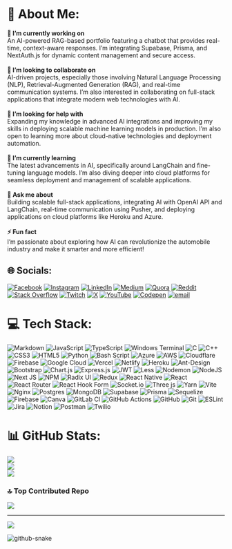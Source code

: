 # 💫 About Me:

**🔭 I’m currently working on** <br>An AI-powered RAG-based portfolio featuring a chatbot that provides real-time, context-aware responses. I’m integrating Supabase, Prisma, and NextAuth.js for dynamic content management and secure access.<br><br>**👯 I’m looking to collaborate on** <br>AI-driven projects, especially those involving Natural Language Processing (NLP), Retrieval-Augmented Generation (RAG), and real-time communication systems. I’m also interested in collaborating on full-stack applications that integrate modern web technologies with AI.<br><br>**🤝 I’m looking for help with** <br>Expanding my knowledge in advanced AI integrations and improving my skills in deploying scalable machine learning models in production. I’m also open to learning more about cloud-native technologies and deployment automation.<br><br>**🌱 I’m currently learning** <br>The latest advancements in AI, specifically around LangChain and fine-tuning language models. I’m also diving deeper into cloud platforms for seamless deployment and management of scalable applications.<br><br>**💬 Ask me about** <br>Building scalable full-stack applications, integrating AI with OpenAI API and LangChain, real-time communication using Pusher, and deploying applications on cloud platforms like Heroku and Azure.<br><br>**⚡ Fun fact** <br>I’m passionate about exploring how AI can revolutionize the automobile industry and make it smarter and more efficient!

## 🌐 Socials:

[![Facebook](https://img.shields.io/badge/Facebook-%231877F2.svg?logo=Facebook&logoColor=white)](https://facebook.com/arfat.xyz) [![Instagram](https://img.shields.io/badge/Instagram-%23E4405F.svg?logo=Instagram&logoColor=white)](https://instagram.com/arfatapp) [![LinkedIn](https://img.shields.io/badge/LinkedIn-%230077B5.svg?logo=linkedin&logoColor=white)](https://linkedin.com/in/arfat-rahman) [![Medium](https://img.shields.io/badge/Medium-12100E?logo=medium&logoColor=white)](https://medium.com/@@arfatxyz) [![Quora](https://img.shields.io/badge/Quora-%23B92B27.svg?logo=Quora&logoColor=white)](https://quora.com/profile/arfatur-rahman) [![Reddit](https://img.shields.io/badge/Reddit-%23FF4500.svg?logo=Reddit&logoColor=white)](https://reddit.com/user/Leading_Mix2494/) [![Stack Overflow](https://img.shields.io/badge/-Stackoverflow-FE7A16?logo=stack-overflow&logoColor=white)](https://stackoverflow.com/users/12746154) [![Twitch](https://img.shields.io/badge/Twitch-%239146FF.svg?logo=Twitch&logoColor=white)](https://twitch.tv/arfatapp) [![X](https://img.shields.io/badge/X-black.svg?logo=X&logoColor=white)](https://x.com/arfatapp) [![YouTube](https://img.shields.io/badge/YouTube-%23FF0000.svg?logo=YouTube&logoColor=white)](https://youtube.com/@@arfatapp) [![Codepen](https://img.shields.io/badge/Codepen-000000?logo=codepen&logoColor=white)](https://codepen.io/arfatapp) [![email](https://img.shields.io/badge/Email-D14836?logo=gmail&logoColor=white)](mailto:arfatrahman08@gmail.com)

# 💻 Tech Stack:

![Markdown](https://img.shields.io/badge/markdown-%23000000.svg?style=plastic&logo=markdown&logoColor=white) ![JavaScript](https://img.shields.io/badge/javascript-%23323330.svg?style=plastic&logo=javascript&logoColor=%23F7DF1E) ![TypeScript](https://img.shields.io/badge/typescript-%23007ACC.svg?style=plastic&logo=typescript&logoColor=white) ![Windows Terminal](https://img.shields.io/badge/Windows%20Terminal-%234D4D4D.svg?style=plastic&logo=windows-terminal&logoColor=white) ![C](https://img.shields.io/badge/c-%2300599C.svg?style=plastic&logo=c&logoColor=white) ![C++](https://img.shields.io/badge/c++-%2300599C.svg?style=plastic&logo=c%2B%2B&logoColor=white) ![CSS3](https://img.shields.io/badge/css3-%231572B6.svg?style=plastic&logo=css3&logoColor=white) ![HTML5](https://img.shields.io/badge/html5-%23E34F26.svg?style=plastic&logo=html5&logoColor=white) ![Python](https://img.shields.io/badge/python-3670A0?style=plastic&logo=python&logoColor=ffdd54) ![Bash Script](https://img.shields.io/badge/bash_script-%23121011.svg?style=plastic&logo=gnu-bash&logoColor=white) ![Azure](https://img.shields.io/badge/azure-%230072C6.svg?style=plastic&logo=microsoftazure&logoColor=white) ![AWS](https://img.shields.io/badge/AWS-%23FF9900.svg?style=plastic&logo=amazon-aws&logoColor=white) ![Cloudflare](https://img.shields.io/badge/Cloudflare-F38020?style=plastic&logo=Cloudflare&logoColor=white) ![Firebase](https://img.shields.io/badge/firebase-%23039BE5.svg?style=plastic&logo=firebase) ![Google Cloud](https://img.shields.io/badge/GoogleCloud-%234285F4.svg?style=plastic&logo=google-cloud&logoColor=white) ![Vercel](https://img.shields.io/badge/vercel-%23000000.svg?style=plastic&logo=vercel&logoColor=white) ![Netlify](https://img.shields.io/badge/netlify-%23000000.svg?style=plastic&logo=netlify&logoColor=#00C7B7) ![Heroku](https://img.shields.io/badge/heroku-%23430098.svg?style=plastic&logo=heroku&logoColor=white) ![Ant-Design](https://img.shields.io/badge/-AntDesign-%230170FE?style=plastic&logo=ant-design&logoColor=white) ![Bootstrap](https://img.shields.io/badge/bootstrap-%238511FA.svg?style=plastic&logo=bootstrap&logoColor=white) ![Chart.js](https://img.shields.io/badge/chart.js-F5788D.svg?style=plastic&logo=chart.js&logoColor=white) ![Express.js](https://img.shields.io/badge/express.js-%23404d59.svg?style=plastic&logo=express&logoColor=%2361DAFB) ![JWT](https://img.shields.io/badge/JWT-black?style=plastic&logo=JSON%20web%20tokens) ![Less](https://img.shields.io/badge/less-2B4C80?style=plastic&logo=less&logoColor=white) ![Nodemon](https://img.shields.io/badge/NODEMON-%23323330.svg?style=plastic&logo=nodemon&logoColor=%BBDEAD) ![NodeJS](https://img.shields.io/badge/node.js-6DA55F?style=plastic&logo=node.js&logoColor=white) ![Next JS](https://img.shields.io/badge/Next-black?style=plastic&logo=next.js&logoColor=white) ![NPM](https://img.shields.io/badge/NPM-%23CB3837.svg?style=plastic&logo=npm&logoColor=white) ![Radix UI](https://img.shields.io/badge/radix%20ui-161618.svg?style=plastic&logo=radix-ui&logoColor=white) ![Redux](https://img.shields.io/badge/redux-%23593d88.svg?style=plastic&logo=redux&logoColor=white) ![React Native](https://img.shields.io/badge/react_native-%2320232a.svg?style=plastic&logo=react&logoColor=%2361DAFB) ![React](https://img.shields.io/badge/react-%2320232a.svg?style=plastic&logo=react&logoColor=%2361DAFB) ![React Router](https://img.shields.io/badge/React_Router-CA4245?style=plastic&logo=react-router&logoColor=white) ![React Hook Form](https://img.shields.io/badge/React%20Hook%20Form-%23EC5990.svg?style=plastic&logo=reacthookform&logoColor=white) ![Socket.io](https://img.shields.io/badge/Socket.io-black?style=plastic&logo=socket.io&badgeColor=010101) ![Three js](https://img.shields.io/badge/threejs-black?style=plastic&logo=three.js&logoColor=white) ![Yarn](https://img.shields.io/badge/yarn-%232C8EBB.svg?style=plastic&logo=yarn&logoColor=white) ![Vite](https://img.shields.io/badge/vite-%23646CFF.svg?style=plastic&logo=vite&logoColor=white) ![Nginx](https://img.shields.io/badge/nginx-%23009639.svg?style=plastic&logo=nginx&logoColor=white) ![Postgres](https://img.shields.io/badge/postgres-%23316192.svg?style=plastic&logo=postgresql&logoColor=white) ![MongoDB](https://img.shields.io/badge/MongoDB-%234ea94b.svg?style=plastic&logo=mongodb&logoColor=white) ![Supabase](https://img.shields.io/badge/Supabase-3ECF8E?style=plastic&logo=supabase&logoColor=white) ![Prisma](https://img.shields.io/badge/Prisma-3982CE?style=plastic&logo=Prisma&logoColor=white) ![Sequelize](https://img.shields.io/badge/Sequelize-52B0E7?style=plastic&logo=Sequelize&logoColor=white) ![Firebase](https://img.shields.io/badge/firebase-a08021?style=plastic&logo=firebase&logoColor=ffcd34) ![Canva](https://img.shields.io/badge/Canva-%2300C4CC.svg?style=plastic&logo=Canva&logoColor=white) ![GitLab CI](https://img.shields.io/badge/gitlab%20CI-%23181717.svg?style=plastic&logo=gitlab&logoColor=white) ![GitHub Actions](https://img.shields.io/badge/github%20actions-%232671E5.svg?style=plastic&logo=githubactions&logoColor=white) ![GitHub](https://img.shields.io/badge/github-%23121011.svg?style=plastic&logo=github&logoColor=white) ![Git](https://img.shields.io/badge/git-%23F05033.svg?style=plastic&logo=git&logoColor=white) ![ESLint](https://img.shields.io/badge/ESLint-4B3263?style=plastic&logo=eslint&logoColor=white) ![Jira](https://img.shields.io/badge/jira-%230A0FFF.svg?style=plastic&logo=jira&logoColor=white) ![Notion](https://img.shields.io/badge/Notion-%23000000.svg?style=plastic&logo=notion&logoColor=white) ![Postman](https://img.shields.io/badge/Postman-FF6C37?style=plastic&logo=postman&logoColor=white) ![Twilio](https://img.shields.io/badge/Twilio-F22F46?style=plastic&logo=Twilio&logoColor=white)

# 📊 GitHub Stats:

![](https://github-readme-stats.vercel.app/api?username=arfat-xyz&theme=dark&hide_border=false&include_all_commits=false&count_private=false)<br/>
![](https://nirzak-streak-stats.vercel.app/?user=arfat-xyz&theme=dark&hide_border=false)<br/>
![](https://github-readme-stats.vercel.app/api/top-langs/?username=arfat-xyz&theme=dark&hide_border=false&include_all_commits=false&count_private=false&layout=compact)

### 🔝 Top Contributed Repo

![](https://github-contributor-stats.vercel.app/api?username=arfat-xyz&limit=5&theme=dark&combine_all_yearly_contributions=true)

---

[![](https://visitcount.itsvg.in/api?id=arfat-xyz&icon=0&color=2)](https://visitcount.itsvg.in)

<!-- Proudly created with GPRM ( https://gprm.itsvg.in ) -->
<picture>
  <source media="(prefers-color-scheme: dark)" srcset="https://raw.githubusercontent.com/tobiasmeyhoefer/tobiasmeyhoefer/output/github-snake-dark.svg" />
  <source media="(prefers-color-scheme: light)" srcset="https://raw.githubusercontent.com/tobiasmeyhoefer/tobiasmeyhoefer/output/github-snake.svg" />
  <img alt="github-snake" src="https://raw.githubusercontent.com/tobiasmeyhoefer/tobiasmeyhoefer/output/github-snake.svg" />
</picture>
